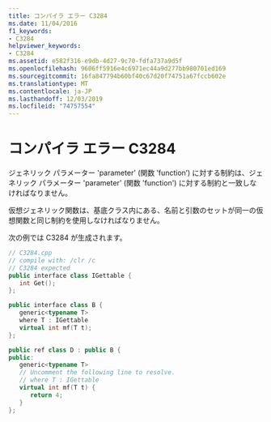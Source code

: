 ```yaml
---
title: コンパイラ エラー C3284
ms.date: 11/04/2016
f1_keywords:
- C3284
helpviewer_keywords:
- C3284
ms.assetid: e582f316-e9db-4d27-9c70-fdfa737a9d5f
ms.openlocfilehash: 9606ff5916e4c6971ec44a9d277bb980701ed169
ms.sourcegitcommit: 16fa847794b60bf40c67d20f74751a67fccb602e
ms.translationtype: MT
ms.contentlocale: ja-JP
ms.lasthandoff: 12/03/2019
ms.locfileid: "74757554"
---
```

# <a name="compiler-error-c3284"></a>コンパイラ エラー C3284

ジェネリック パラメーター 'parameter' (関数 ’function’) に対する制約は、ジェネリック パラメーター 'parameter' (関数 'function') に対する制約と一致しなければなりません。

仮想ジェネリック関数は、基底クラス内にある、名前と引数のセットが同一の仮想関数と同じ制約を使用しなければなりません。

次の例では C3284 が生成されます。

```cpp
// C3284.cpp
// compile with: /clr /c
// C3284 expected
public interface class IGettable {
   int Get();
};

public interface class B {
   generic<typename T>
   where T : IGettable
   virtual int mf(T t);
};

public ref class D : public B {
public:
   generic<typename T>
   // Uncomment the following line to resolve.
   // where T : IGettable
   virtual int mf(T t) {
      return 4;
   }
};
```
